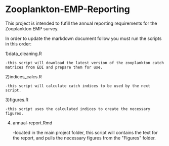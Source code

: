 # Zooplankton-EMP-Reporting
This project is intended to fufill the annual reporting requirements for the Zooplankton EMP survey.

In order to update the markdown document follow you must run the scripts in this order:

1)data_cleaning.R

    -this script will download the latest version of the zooplankton catch matrices from EDI and prepare them for use.
    
2)indices_calcs.R

    -this script will calculate catch indices to be used by the next script.
    
3)figures.R

    -this script uses the calculated indices to create the necessary figures.
    
4) annual-report.Rmd

    -located in the main project folder, this script will contains the text for the report, and pulls the necessary figures from the "Figures" folder.
